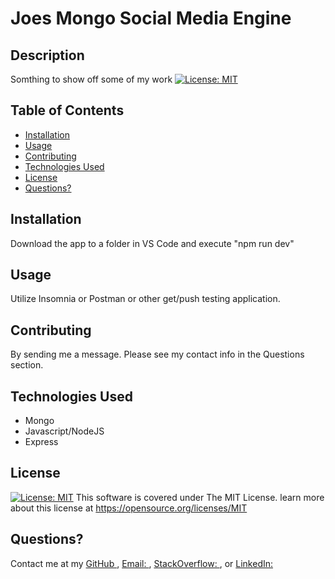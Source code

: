 
# Joes Mongo Social Media Engine

## Description
Somthing to show off some of my work [![License: MIT](https://img.shields.io/badge/License-MIT-yellow.svg)](https://opensource.org/licenses/MIT)


## Table of Contents

- [Installation](#installation)
- [Usage](#usage)
- [Contributing](#contributing)
- [Technologies Used](#technologies-used)
- [License](#license)
- [Questions?](#questions)

## Installation
Download the app to a folder in VS Code and execute "npm run dev"


## Usage
Utilize Insomnia or Postman or other get/push testing application.


## Contributing
By sending me a message.  Please see my contact info in the Questions section.

## Technologies Used

- Mongo
- Javascript/NodeJS
- Express

## License
[![License: MIT](https://img.shields.io/badge/License-MIT-yellow.svg)](https://opensource.org/licenses/MIT)
This software is covered under The MIT License.  learn more about this license at https://opensource.org/licenses/MIT

## Questions?
Contact me at my [GitHub ](https://github.com/minastyr)
, [Email: ](mailto:minastyr@gmail.com), [StackOverflow: ](https://stackoverflow.com/users/28188564/joe-vargas), or [LinkedIn: ](https://linkedin.com/in/joe-vargas-ba568a8)

